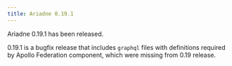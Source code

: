```yaml
---
title: Ariadne 0.19.1
---
```


Ariadne 0.19.1 has been released.

0.19.1 is a bugfix release that includes `graphql` files with definitions required by Apollo Federation component, which were missing from 0.19 release.

<!--truncate-->
